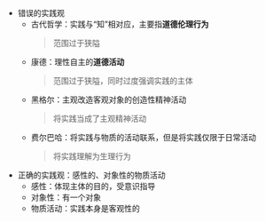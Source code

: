 - 错误的实践观
	- 古代哲学：实践与“知”相对应，主要指**道德伦理行为**
	  > 范围过于狭隘
	- 康德：理性自主的**道德活动**
	  > 范围过于狭隘，同时过度强调实践的主体
	- 黑格尔：主观改造客观对象的创造性精神活动
	  > 将实践当成了主观精神活动
	- 费尔巴哈：将实践与物质的活动联系，但是将实践仅限于日常活动
	  > 将实践理解为生理行为
- 正确的实践观：感性的、对象性的物质活动
	- 感性：体现主体的目的，受意识指导
	- 对象性：有一个对象
	- 物质活动：实践本身是客观性的